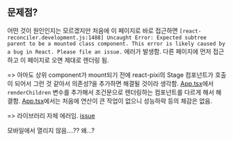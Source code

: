 ## 문제점?
어떤 것이 원인인지는 모르겠지만 처음에 이 페이지로 바로 접근하면 `[react-reconciler.development.js:1488] Uncaught Error: Expected subtree parent to be a mounted class component. This error is likely caused by a bug in React. Please file an issue.` 에러가 발생함. 다른 페이지에 먼저 접근하고 이 페이지로 오면 제대로 렌더링 됨.

=> 아마도 상위 component가 mount되기 전에 react-pixi의 Stage 컴포넌트가 호출이 되어서 그런 것 같아서 의존성?을 추가하면 해결될 것이라 생각함. [App.tsx](../../App.tsx)에서 `renderChildren` 변수를 추가해서 조건문으로 렌더링하는 컴포넌트를 다르게 해서 해결함. [App.tsx](../../App.tsx)에서는 처음에 연산이 큰 작업이 없으니 성능하락 등의 체감은 없음.

=> 라이브러리 자체 에러임. [issue](https://github.com/inlet/react-pixi/issues/337)


모바일에서 열리지 않음....?? 왜...?